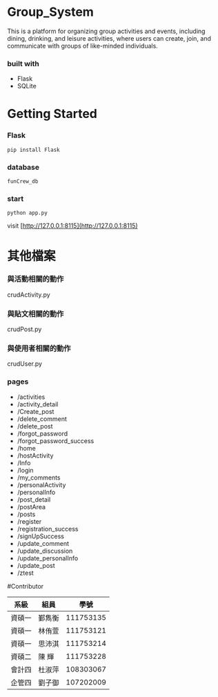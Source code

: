 # Group_System
This is a platform for organizing group activities and events, including dining, drinking, and leisure activities, where users can create, join, and communicate with groups of like-minded individuals.
### built with
* Flask
* SQLite

# Getting Started

### Flask
```
pip install Flask
```
### database
```
funCrew_db
```
### start
```
python app.py
```
visit [http://127.0.0.1:8115](http://127.0.0.1:8115)

# 其他檔案
### 與活動相關的動作
crudActivity.py
### 與貼文相關的動作
crudPost.py
### 與使用者相關的動作
crudUser.py
### pages
* /activities
* /activity_detail
* /Create_post
* /delete_comment
* /delete_post
* /forgot_password
* /forgot_password_success
* /home
* /hostActivity
* /Info
* /login
* /my_comments
* /personalActivity
* /personalInfo
* /post_detail
* /postArea
* /posts
* /register
* /registration_success
* /signUpSuccess
* /update_comment
* /update_discussion
* /update_personalInfo
* /update_post
* /ztest





 

















#Contributor

|  系級  |  組員  |    學號    |
|-------|--------|------------|
| 資碩一 | 鄞雋衡 | 111753135  |
| 資碩一 | 林侑萱 | 111753121  |
| 資碩一 | 思沛淇 | 111753214  |
| 資碩二 | 陳  輝 | 111753228  |
| 會計四 | 杜淑萍 | 108303067  |
| 企管四 | 劉子御 | 107202009  |

